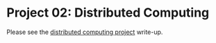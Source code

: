 Project 02: Distributed Computing
=================================

Please see the [distributed computing project] write-up.

[distributed computing project]: https://www3.nd.edu/~pbui/teaching/cse.20189.sp16/homework10.html
